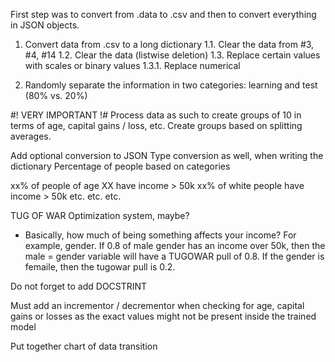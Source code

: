 First step was to convert from .data to .csv
and then to convert everything in JSON objects.

1. Convert data from .csv to a long dictionary
1.1. Clear the data from #3, #4, #14
1.2. Clear the data (listwise deletion)
1.3. Replace certain values with scales or binary values
1.3.1. Replace numerical 

2. Randomly separate the information in two
categories: learning and test (80% vs. 20%)

#! VERY IMPORTANT !#
Process data as such to create groups of 10 in terms of
age, capital gains / loss, etc. Create groups based on
splitting averages.

Add optional conversion to JSON
Type conversion as well, when writing the dictionary
Percentage of people based on categories

xx% of people of age XX have income > 50k
xx% of white people have income > 50k
etc. etc. etc.

TUG OF WAR Optimization system, maybe? 
- Basically, how much of being something affects your income?
For example, gender. If 0.8 of male gender has an income over 50k, 
then the male = gender variable will have a TUGOWAR pull of 0.8.
If the gender is femaile, then the tugowar pull is 0.2. 

Do not forget to add DOCSTRINT

Must add an incrementor / decrementor when checking for age,
capital gains or losses as the exact values might not be present
inside the trained model

Put together chart of data transition

